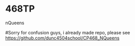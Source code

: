 # 468TP
nQueens

#Sorry for confusion guys, i already made repo, please see https://github.com/dunc4504school/CP468_NQueens
